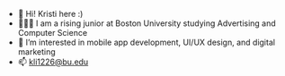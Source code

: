 - 👋 Hi! Kristi here :) 
- 👩🏻‍💻 I am a rising junior at Boston University studying Advertising and Computer Science
- 👀 I’m interested in mobile app development, UI/UX design, and digital marketing
- 📫 kli1226@bu.edu

<!---
kli1226/kli1226 is a ✨ special ✨ repository because its `README.md` (this file) appears on your GitHub profile.
You can click the Preview link to take a look at your changes.
--->
